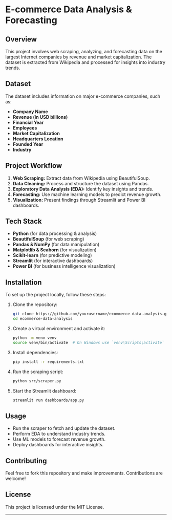 # E-commerce Data Analysis & Forecasting

## Overview
This project involves web scraping, analyzing, and forecasting data on the largest Internet companies by revenue and market capitalization. The dataset is extracted from Wikipedia and processed for insights into industry trends.

## Dataset
The dataset includes information on major e-commerce companies, such as:
- **Company Name**
- **Revenue (in USD billions)**
- **Financial Year**
- **Employees**
- **Market Capitalization**
- **Headquarters Location**
- **Founded Year**
- **Industry**

## Project Workflow
1. **Web Scraping:** Extract data from Wikipedia using BeautifulSoup.
2. **Data Cleaning:** Process and structure the dataset using Pandas.
3. **Exploratory Data Analysis (EDA):** Identify key insights and trends.
4. **Forecasting:** Use machine learning models to predict revenue growth.
5. **Visualization:** Present findings through Streamlit and Power BI dashboards.

## Tech Stack
- **Python** (for data processing & analysis)
- **BeautifulSoup** (for web scraping)
- **Pandas & NumPy** (for data manipulation)
- **Matplotlib & Seaborn** (for visualization)
- **Scikit-learn** (for predictive modeling)
- **Streamlit** (for interactive dashboards)
- **Power BI** (for business intelligence visualization)

## Installation
To set up the project locally, follow these steps:
1. Clone the repository:
   ```bash
   git clone https://github.com/yourusername/ecommerce-data-analysis.git
   cd ecommerce-data-analysis
   ```
2. Create a virtual environment and activate it:
   ```bash
   python -m venv venv
   source venv/bin/activate  # On Windows use `venv\Scripts\activate`
   ```
3. Install dependencies:
   ```bash
   pip install -r requirements.txt
   ```
4. Run the scraping script:
   ```bash
   python src/scraper.py
   ```
5. Start the Streamlit dashboard:
   ```bash
   streamlit run dashboards/app.py
   ```

## Usage
- Run the scraper to fetch and update the dataset.
- Perform EDA to understand industry trends.
- Use ML models to forecast revenue growth.
- Deploy dashboards for interactive insights.

## Contributing
Feel free to fork this repository and make improvements. Contributions are welcome!

## License
This project is licensed under the MIT License.

---
